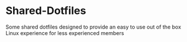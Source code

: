 # Shared-Dotfiles
Some shared dotfiles designed to provide an easy to use out of the box Linux experience for less experienced members
